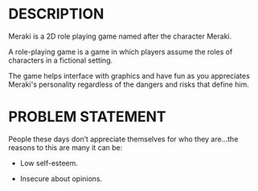 # DESCRIPTION

Meraki is a 2D role playing game named after the character Meraki.

A role-playing game is a game in which players assume the roles of characters in a fictional setting. 

The game helps interface with graphics and have fun as you appreciates Meraki's personality regardless of the dangers and risks that define him.

# PROBLEM STATEMENT

People these days don’t appreciate themselves for who they are...the reasons to this are many it can be:

* Low self-esteem.

* Insecure about opinions.

